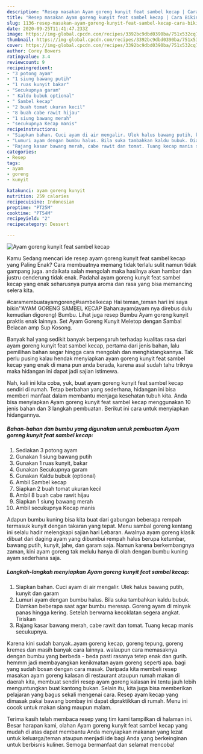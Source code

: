 ```yaml
---
description: "Resep masakan Ayam goreng kunyit feat sambel kecap | Cara Bikin Ayam goreng kunyit feat sambel kecap Yang Enak dan Simpel"
title: "Resep masakan Ayam goreng kunyit feat sambel kecap | Cara Bikin Ayam goreng kunyit feat sambel kecap Yang Enak dan Simpel"
slug: 1136-resep-masakan-ayam-goreng-kunyit-feat-sambel-kecap-cara-bikin-ayam-goreng-kunyit-feat-sambel-kecap-yang-enak-dan-simpel
date: 2020-09-25T11:41:47.233Z
image: https://img-global.cpcdn.com/recipes/3392bc9dbd0390ba/751x532cq70/ayam-goreng-kunyit-feat-sambel-kecap-foto-resep-utama.jpg
thumbnail: https://img-global.cpcdn.com/recipes/3392bc9dbd0390ba/751x532cq70/ayam-goreng-kunyit-feat-sambel-kecap-foto-resep-utama.jpg
cover: https://img-global.cpcdn.com/recipes/3392bc9dbd0390ba/751x532cq70/ayam-goreng-kunyit-feat-sambel-kecap-foto-resep-utama.jpg
author: Corey Bowers
ratingvalue: 3.4
reviewcount: 9
recipeingredient:
- "3 potong ayam"
- "1 siung bawang putih"
- "1 ruas kunyit bakar"
- "Secukupnya garam"
- " Kaldu bubuk optional"
- " Sambel kecap"
- "2 buah tomat ukuran kecil"
- "8 buah cabe rawit hijau"
- "1 siung bawang merah"
- "secukupnya Kecap manis"
recipeinstructions:
- "Siapkan bahan. Cuci ayam di air mengalir. Ulek halus bawang putih, kunyit dan garam"
- "Lumuri ayam dengan bumbu halus. Bila suka tambahkan kaldu bubuk. Diamkan beberapa saat agar bumbu meresap. Goreng ayam di minyak panas hingga kering. Setelah berwarna kecoklatan segera angkat. Tiriskan"
- "Rajang kasar bawang merah, cabe rawit dan tomat. Tuang kecap manis secukupnya."
categories:
- Resep
tags:
- ayam
- goreng
- kunyit

katakunci: ayam goreng kunyit 
nutrition: 259 calories
recipecuisine: Indonesian
preptime: "PT25M"
cooktime: "PT54M"
recipeyield: "2"
recipecategory: Dessert

---
```



![Ayam goreng kunyit feat sambel kecap](https://img-global.cpcdn.com/recipes/3392bc9dbd0390ba/751x532cq70/ayam-goreng-kunyit-feat-sambel-kecap-foto-resep-utama.jpg)

Kamu Sedang mencari ide resep ayam goreng kunyit feat sambel kecap yang Paling Enak? Cara membuatnya memang tidak terlalu sulit namun tidak gampang juga. andaikata salah mengolah maka hasilnya akan hambar dan justru cenderung tidak enak. Padahal ayam goreng kunyit feat sambel kecap yang enak seharusnya punya aroma dan rasa yang bisa memancing selera kita.

#caramembuatayamgoreng#sambelkecap Hai teman_teman hari ini saya bikin&#39;&#39;AYAM GORENG SAMBEL KECAP Bahan:ayam(ayam nya direbus dulu kemudian digoreng) Bumbu. Lihat juga resep Bumbu Ayam goreng kunyit praktis enak lainnya. Set Ayam Goreng Kunyit Meletop dengan Sambal Belacan amp Sup Kosong.

Banyak hal yang sedikit banyak berpengaruh terhadap kualitas rasa dari ayam goreng kunyit feat sambel kecap, pertama dari jenis bahan, lalu pemilihan bahan segar hingga cara mengolah dan menghidangkannya. Tak perlu pusing kalau hendak menyiapkan ayam goreng kunyit feat sambel kecap yang enak di mana pun anda berada, karena asal sudah tahu triknya maka hidangan ini dapat jadi sajian istimewa.


Nah, kali ini kita coba, yuk, buat ayam goreng kunyit feat sambel kecap sendiri di rumah. Tetap berbahan yang sederhana, hidangan ini bisa memberi manfaat dalam membantu menjaga kesehatan tubuh kita. Anda bisa menyiapkan Ayam goreng kunyit feat sambel kecap menggunakan 10 jenis bahan dan 3 langkah pembuatan. Berikut ini cara untuk menyiapkan hidangannya.

<!--inarticleads1-->

##### Bahan-bahan dan bumbu yang digunakan untuk pembuatan Ayam goreng kunyit feat sambel kecap:

1. Sediakan 3 potong ayam
1. Gunakan 1 siung bawang putih
1. Gunakan 1 ruas kunyit, bakar
1. Gunakan Secukupnya garam
1. Gunakan  Kaldu bubuk (optional)
1. Ambil  Sambel kecap
1. Siapkan 2 buah tomat ukuran kecil
1. Ambil 8 buah cabe rawit hijau
1. Siapkan 1 siung bawang merah
1. Ambil secukupnya Kecap manis


Adapun bumbu kuning bisa kita buat dari gabungan beberapa rempah termasuk kunyit dengan takaran yang tepat. Menu sambal goreng kentang ini selalu hadir melengkapi sajian hari Lebaran. Awalnya ayam goreng klasik dibuat dari daging ayam yang dibumbui rempah halus berupa ketumbar, bawang putih, kunyit, jahe, dan garam saja. Namun karena berkembangnya zaman, kini ayam goreng tak melulu hanya di olah dengan bumbu kuning ayam sederhana saja. 

<!--inarticleads2-->

##### Langkah-langkah menyiapkan Ayam goreng kunyit feat sambel kecap:

1. Siapkan bahan. Cuci ayam di air mengalir. Ulek halus bawang putih, kunyit dan garam
1. Lumuri ayam dengan bumbu halus. Bila suka tambahkan kaldu bubuk. Diamkan beberapa saat agar bumbu meresap. Goreng ayam di minyak panas hingga kering. Setelah berwarna kecoklatan segera angkat. Tiriskan
1. Rajang kasar bawang merah, cabe rawit dan tomat. Tuang kecap manis secukupnya.


Karena kini sudah banyak..ayam goreng kecap, goreng tepung, goreng kremes dan masih banyak cara lainnya. walaupun cara memasaknya dengan bumbu yang berbeda - beda pasti rasanya tetep enak dan gurih. hemmm jadi membayangkan kenikmatan ayam goreng seperti apa. bagi yang sudah bosan dengan cara masak. Daripada kita membeli resep masakan ayam goreng kalasan di restaurant ataupun rumah makan di daerah kita, membuat sendiri resep ayam goreng kalasan ini tentu jauh lebih menguntungkan buat kantong bukan. Selain itu, kita juga bisa memberikan pelajaran yang bagus sekali mengenai cara. Resep ayam kecap yang dimasak pakai bawang bombay ini dapat dipraktikkan di rumah. Menu ini cocok untuk makan siang maupun malam. 

Terima kasih telah membaca resep yang tim kami tampilkan di halaman ini. Besar harapan kami, olahan Ayam goreng kunyit feat sambel kecap yang mudah di atas dapat membantu Anda menyiapkan makanan yang lezat untuk keluarga/teman ataupun menjadi ide bagi Anda yang berkeinginan untuk berbisnis kuliner. Semoga bermanfaat dan selamat mencoba!
